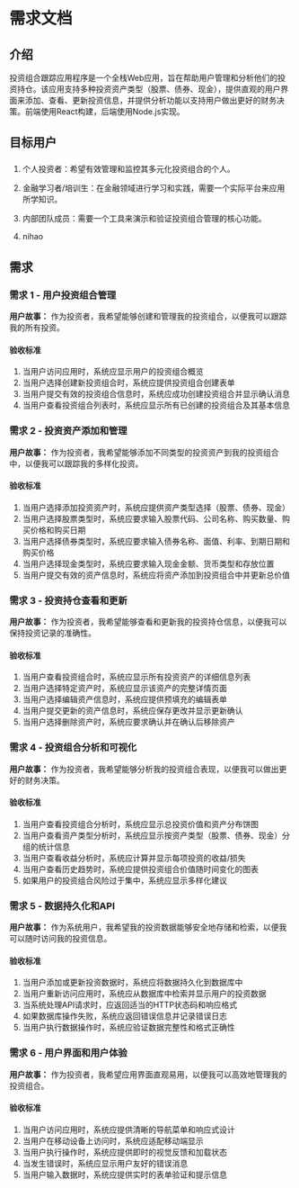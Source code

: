 # 需求文档

## 介绍

投资组合跟踪应用程序是一个全栈Web应用，旨在帮助用户管理和分析他们的投资持仓。该应用支持多种投资资产类型（股票、债券、现金），提供直观的用户界面来添加、查看、更新投资信息，并提供分析功能以支持用户做出更好的财务决策。前端使用React构建，后端使用Node.js实现。

## 目标用户

###
1. 个人投资者：希望有效管理和监控其多元化投资组合的个人。

2. 金融学习者/培训生：在金融领域进行学习和实践，需要一个实际平台来应用所学知识。

3. 内部团队成员：需要一个工具来演示和验证投资组合管理的核心功能。

4. nihao

## 需求

### 需求 1 - 用户投资组合管理

**用户故事：** 作为投资者，我希望能够创建和管理我的投资组合，以便我可以跟踪我的所有投资。

#### 验收标准

1. 当用户访问应用时，系统应显示用户的投资组合概览
2. 当用户选择创建新投资组合时，系统应提供投资组合创建表单
3. 当用户提交有效的投资组合信息时，系统应成功创建投资组合并显示确认消息
4. 当用户查看投资组合列表时，系统应显示所有已创建的投资组合及其基本信息

### 需求 2 - 投资资产添加和管理

**用户故事：** 作为投资者，我希望能够添加不同类型的投资资产到我的投资组合中，以便我可以跟踪我的多样化投资。

#### 验收标准

1. 当用户选择添加投资资产时，系统应提供资产类型选择（股票、债券、现金）
2. 当用户选择股票类型时，系统应要求输入股票代码、公司名称、购买数量、购买价格和购买日期
3. 当用户选择债券类型时，系统应要求输入债券名称、面值、利率、到期日期和购买价格
4. 当用户选择现金类型时，系统应要求输入现金金额、货币类型和存放位置
5. 当用户提交有效的资产信息时，系统应将资产添加到投资组合中并更新总价值

### 需求 3 - 投资持仓查看和更新

**用户故事：** 作为投资者，我希望能够查看和更新我的投资持仓信息，以便我可以保持投资记录的准确性。

#### 验收标准

1. 当用户查看投资组合时，系统应显示所有投资资产的详细信息列表
2. 当用户选择特定资产时，系统应显示该资产的完整详情页面
3. 当用户选择编辑资产信息时，系统应提供预填充的编辑表单
4. 当用户提交更新的资产信息时，系统应保存更改并显示更新确认
5. 当用户选择删除资产时，系统应要求确认并在确认后移除资产

### 需求 4 - 投资组合分析和可视化

**用户故事：** 作为投资者，我希望能够分析我的投资组合表现，以便我可以做出更好的财务决策。

#### 验收标准

1. 当用户查看投资组合分析时，系统应显示总投资价值和资产分布饼图
2. 当用户查看资产类型分析时，系统应显示按资产类型（股票、债券、现金）分组的统计信息
3. 当用户查看收益分析时，系统应计算并显示每项投资的收益/损失
4. 当用户查看历史趋势时，系统应提供投资组合价值随时间变化的图表
5. 如果用户的投资组合风险过于集中，系统应显示多样化建议

### 需求 5 - 数据持久化和API

**用户故事：** 作为系统用户，我希望我的投资数据能够安全地存储和检索，以便我可以随时访问我的投资信息。

#### 验收标准

1. 当用户添加或更新投资数据时，系统应将数据持久化到数据库中
2. 当用户重新访问应用时，系统应从数据库中检索并显示用户的投资数据
3. 当系统处理API请求时，应返回适当的HTTP状态码和响应格式
4. 如果数据库操作失败，系统应返回错误信息并记录错误日志
5. 当用户执行数据操作时，系统应验证数据完整性和格式正确性

### 需求 6 - 用户界面和用户体验

**用户故事：** 作为投资者，我希望应用界面直观易用，以便我可以高效地管理我的投资组合。

#### 验收标准

1. 当用户访问应用时，系统应提供清晰的导航菜单和响应式设计
2. 当用户在移动设备上访问时，系统应适配移动端显示
3. 当用户执行操作时，系统应提供即时的视觉反馈和加载状态
4. 当发生错误时，系统应显示用户友好的错误消息
5. 当用户输入数据时，系统应提供实时的表单验证和提示信息